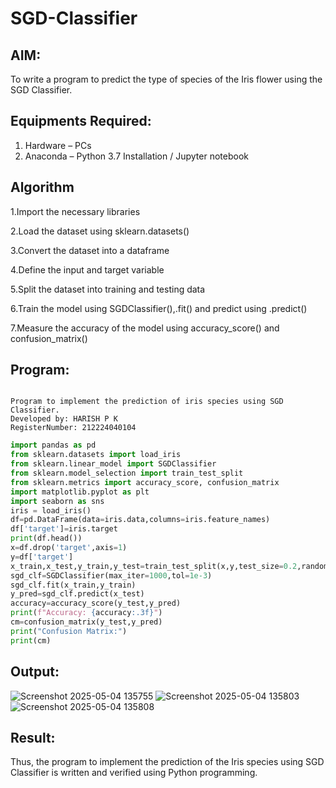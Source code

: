 # SGD-Classifier
## AIM:
To write a program to predict the type of species of the Iris flower using the SGD Classifier.

## Equipments Required:
1. Hardware – PCs
2. Anaconda – Python 3.7 Installation / Jupyter notebook

## Algorithm
1.Import the necessary libraries

2.Load the dataset using sklearn.datasets()

3.Convert the dataset into a dataframe

4.Define the input and target variable

5.Split the dataset into training and testing data

6.Train the model using SGDClassifier(),.fit() and predict using .predict()

7.Measure the accuracy of the model using accuracy_score() and confusion_matrix()

## Program:
```

Program to implement the prediction of iris species using SGD Classifier.
Developed by: HARISH P K
RegisterNumber: 212224040104

```
```py
import pandas as pd
from sklearn.datasets import load_iris
from sklearn.linear_model import SGDClassifier
from sklearn.model_selection import train_test_split
from sklearn.metrics import accuracy_score, confusion_matrix
import matplotlib.pyplot as plt
import seaborn as sns
iris = load_iris()
df=pd.DataFrame(data=iris.data,columns=iris.feature_names)
df['target']=iris.target
print(df.head())
x=df.drop('target',axis=1)
y=df['target']
x_train,x_test,y_train,y_test=train_test_split(x,y,test_size=0.2,random_state=42)
sgd_clf=SGDClassifier(max_iter=1000,tol=1e-3)
sgd_clf.fit(x_train,y_train)
y_pred=sgd_clf.predict(x_test)
accuracy=accuracy_score(y_test,y_pred)
print(f"Accuracy: {accuracy:.3f}")
cm=confusion_matrix(y_test,y_pred)
print("Confusion Matrix:")
print(cm)
```
## Output:

![Screenshot 2025-05-04 135755](https://github.com/user-attachments/assets/5fbcdd25-9711-43eb-b719-d602c84dcef1)
![Screenshot 2025-05-04 135803](https://github.com/user-attachments/assets/ea4ee8a1-7c87-432f-844d-03446323b14f)
![Screenshot 2025-05-04 135808](https://github.com/user-attachments/assets/ed887db5-6e0c-439f-b31e-179e87cbda25)


## Result:
Thus, the program to implement the prediction of the Iris species using SGD Classifier is written and verified using Python programming.
